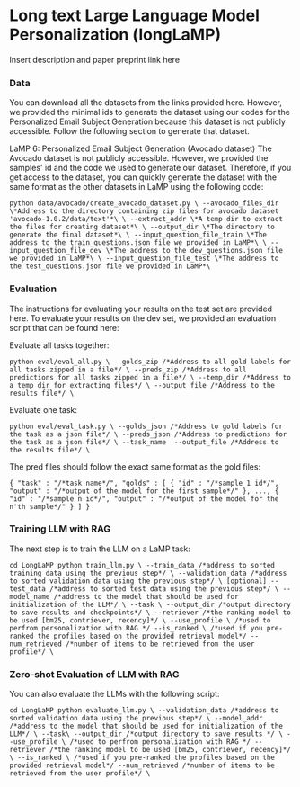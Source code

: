 # Long text Large Language Model Personalization (longLaMP)

Insert description and paper preprint link here

### Data

You can download all the datasets from the links provided here. However, we provided the minimal ids to generate the dataset using our codes for the Personalized Email Subject Generation because this dataset is not publicly accessible. Follow the following section to generate that dataset.

LaMP 6: Personalized Email Subject Generation (Avocado dataset)
The Avocado dataset is not publicly accessible. However, we provided the samples' id and the code we used to generate our dataset. Therefore, if you get access to the dataset, you can quickly generate the dataset with the same format as the other datasets in LaMP using the following code:

`python data/avocado/create_avocado_dataset.py \
    --avocado_files_dir \*Address to the directory containing zip files for avocado dataset 'avocado-1.0.2/data/text'*\ \
    --extract_addr \*A temp dir to extract the files for creating dataset*\ \
    --output_dir \*The directory to generate the final dataset*\ \
    --input_question_file_train \*The address to the train_questions.json file we provided in LaMP*\ \
    --input_question_file_dev \*The address to the dev_questions.json file we provided in LaMP*\ \
    --input_question_file_test \*The address to the test_questions.json file we provided in LaMP*\`

### Evaluation
The instructions for evaluating your results on the test set are provided here. To evaluate your results on the dev set, we provided an evaluation script that can be found here:

Evaluate all tasks together:

`python eval/eval_all.py \
    --golds_zip /*Address to all gold labels for all tasks zipped in a file*/ \
    --preds_zip /*Address to all predictions for all tasks zipped in a file*/ \
    --temp_dir /*Address to a temp dir for extracting files*/ \
    --output_file /*Address to the results file*/ \`

Evaluate one task:

`python eval/eval_task.py \
    --golds_json /*Address to gold labels for the task as a json file*/ \
    --preds_json /*Address to predictions for the task as a json file*/ \
    --task_name 
    --output_file /*Address to the results file*/ \`

The pred files should follow the exact same format as the gold files:

`{
    "task" : "/*task name*/",
    "golds" : [
        {
            "id" : "/*sample 1 id*/",
            "output" : "/*output of the model for the first sample*/"
        },
        ...,
        {
            "id" : "/*sample n id*/",
            "output" : "/*output of the model for the n'th sample*/"
        }
    ]
}`

### Training LLM with RAG
The next step is to train the LLM on a LaMP task:

`cd LongLaMP
python train_llm.py \
    --train_data /*address to sorted training data using the previous step*/ \
    --validation_data /*address to sorted validation data using the previous step*/ \
    [optional] --test_data /*address to sorted test data using the previous step*/ \
    --model_name /*address to the model that should be used for initialization of the LLM*/ \
    --task \
    --output_dir /*output directory to save results and checkpoints*/ \
    --retriever /*the ranking model to be used [bm25, contriever, recency]*/ \
    --use_profile \ /*used to perfrom personalization with RAG */
    --is_ranked \ /*used if you pre-ranked the profiles based on the provided retrieval model*/
    --num_retrieved /*number of items to be retrieved from the user profile*/ \ `

### Zero-shot Evaluation of LLM with RAG
You can also evaluate the LLMs with the following script:

`cd LongLaMP
python evaluate_llm.py \
    --validation_data /*address to sorted validation data using the previous step*/ \
    --model_addr /*address to the model that should be used for initialization of the LLM*/ \
    --task\
    --output_dir /*output directory to save results */ \
    --use_profile \ /*used to perfrom personalization with RAG */
    --retriever /*the ranking model to be used [bm25, contriever, recency]*/ \
    --is_ranked \ /*used if you pre-ranked the profiles based on the provided retrieval model*/
    --num_retrieved /*number of items to be retrieved from the user profile*/ \ `

